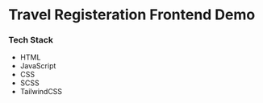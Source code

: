 # Travel Registeration Frontend Demo

### Tech Stack
- HTML
- JavaScript
- CSS
- SCSS
- TailwindCSS
 
